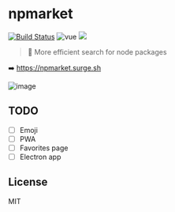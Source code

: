 # npmarket

[![Build Status](https://img.shields.io/travis/QingWei-Li/npmarket.svg?style=flat-square)](https://travis-ci.org/QingWei-Li/npmarket)
![vue](https://img.shields.io/badge/vue-2.x-4fc08d.svg?colorA=2c3e50&style=flat-square)
[![](https://img.shields.io/badge/%24-donate-green.svg)](https://github.com/QingWei-Li/donate)

> 🛒 More efficient search for node packages

➡️ https://npmarket.surge.sh


![image](https://cloud.githubusercontent.com/assets/7565692/25064699/68349860-2232-11e7-85e9-fbdd88de317c.png)

## TODO
- [ ] Emoji
- [ ] PWA
- [ ] Favorites page
- [ ] Electron app

## License
MIT
